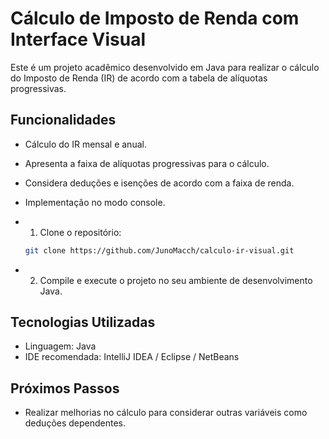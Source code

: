 # Cálculo de Imposto de Renda com Interface Visual
Este é um projeto acadêmico desenvolvido em Java para realizar o cálculo do Imposto de Renda (IR) de acordo com a tabela de alíquotas progressivas.

## Funcionalidades

- Cálculo do IR mensal e anual.
- Apresenta a faixa de alíquotas progressivas para o cálculo.
- Considera deduções e isenções de acordo com a faixa de renda.
- Implementação no modo console.

- 1. Clone o repositório:
   ```bash
   git clone https://github.com/JunoMacch/calculo-ir-visual.git
- 2. Compile e execute o projeto no seu ambiente de desenvolvimento Java.

## Tecnologias Utilizadas
- Linguagem: Java
- IDE recomendada: IntelliJ IDEA / Eclipse / NetBeans

## Próximos Passos
- Realizar melhorias no cálculo para considerar outras variáveis como deduções dependentes.
